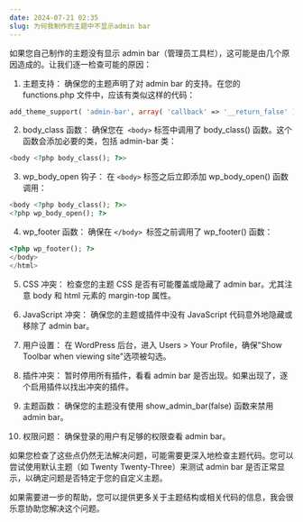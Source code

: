 ```yaml
---
date: 2024-07-21 02:35
slug: 为何我制作的主题中不显示admin bar
---
```


如果您自己制作的主题没有显示 admin bar（管理员工具栏），这可能是由几个原因造成的。让我们逐一检查可能的原因：



<!-- truncate -->

1. 主题支持：
确保您的主题声明了对 admin bar 的支持。在您的 functions.php 文件中，应该有类似这样的代码：

```php
add_theme_support( 'admin-bar', array( 'callback' => '__return_false' ) );
```

2. body_class 函数：
确保您在` <body>` 标签中调用了 body_class() 函数。这个函数会添加必要的类，包括 admin-bar 类：

```php
<body <?php body_class(); ?>>
```

3. wp_body_open 钩子：
在 `<body>` 标签之后立即添加 wp_body_open() 函数调用：

```php
<body <?php body_class(); ?>>
<?php wp_body_open(); ?>
```

4. wp_footer 函数：
确保在 `</body> `标签之前调用了 wp_footer() 函数：

```php
<?php wp_footer(); ?>
</body>
</html>
```

5. CSS 冲突：
检查您的主题 CSS 是否有可能覆盖或隐藏了 admin bar。尤其注意 body 和 html 元素的 margin-top 属性。

6. JavaScript 冲突：
确保您的主题或插件中没有 JavaScript 代码意外地隐藏或移除了 admin bar。

7. 用户设置：
在 WordPress 后台，进入 Users > Your Profile，确保"Show Toolbar when viewing site"选项被勾选。

8. 插件冲突：
暂时停用所有插件，看看 admin bar 是否出现。如果出现了，逐个启用插件以找出冲突的插件。

9. 主题函数：
确保您的主题没有使用 show_admin_bar(false) 函数来禁用 admin bar。

10. 权限问题：
确保登录的用户有足够的权限查看 admin bar。

如果您检查了这些点仍然无法解决问题，可能需要更深入地检查主题代码。您可以尝试使用默认主题（如 Twenty Twenty-Three）来测试 admin bar 是否正常显示，以确定问题是否特定于您的自定义主题。

如果需要进一步的帮助，您可以提供更多关于主题结构或相关代码的信息，我会很乐意协助您解决这个问题。

